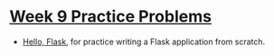 # [Week 9 Practice Problems](https://cs50.harvard.edu/x/2023/problems/9/)

- [Hello, Flask](./helloflask/helloflask.md), for practice writing a Flask application from scratch.